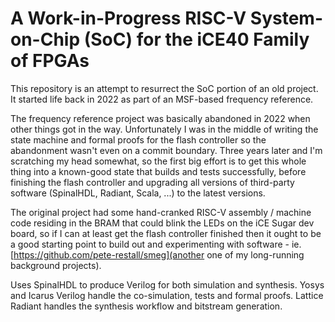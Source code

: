 # A Work-in-Progress RISC-V System-on-Chip (SoC) for the iCE40 Family of FPGAs

This repository is an attempt to resurrect the SoC portion of an old project.  It started life back in 2022 as part of an MSF-based frequency reference.

The frequency reference project was basically abandoned in 2022 when other things got in the way.  Unfortunately I was in the middle of writing the state machine and formal proofs for the flash controller so the abandonment wasn't even on a commit boundary.  Three years later and I'm scratching my head somewhat, so the first big effort is to get this whole thing into a known-good state that builds and tests successfully, before finishing the flash controller and upgrading all versions of third-party software (SpinalHDL, Radiant, Scala, ...) to the latest versions.

The original project had some hand-cranked RISC-V assembly / machine code residing in the BRAM that could blink the LEDs on the iCE Sugar dev board, so if I can at least get the flash controller finished then it ought to be a good starting point to build out and experimenting with software - ie. [https://github.com/pete-restall/smeg](another one of my long-running background projects).

Uses SpinalHDL to produce Verilog for both simulation and synthesis.  Yosys and Icarus Verilog handle the co-simulation, tests and formal proofs.  Lattice Radiant handles the synthesis workflow and bitstream generation.
